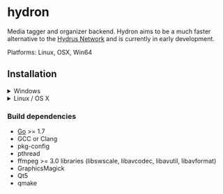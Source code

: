 # hydron
Media tagger and organizer backend.
Hydron aims to be a much faster alternative to the
[Hydrus Network](https://github.com/hydrusnetwork/hydrus) and is currently in
early development.

Platforms: Linux, OSX, Win64

## Installation

<details><summary>Windows</summary>

While it is possible to compile binaries on Windows with MinGW/MSYS2 similar
to how you would on Unix-like systems, it is a huge pain in the ass.
Just download statically precompiled binaries from the
[release page](https://github.com/bakape/hydron/releases).

</details>

<details><summary>Linux / OS X</summary>

- Install dependencies listed below.
On a Debian-based system those would the following packages or similar:

`golang build-essential pkg-config libpth-dev libavcodec-dev libavutil-dev libavformat-dev libgraphicsmagick1-dev qtdeclarative5-dev qt5-default qt5-qmake`

- Set up a Go workspace (not needed with Go >= 1.8)

`mkdir ~/go; echo 'export GOPATH=~/go' >> ~/.bashrc; . ~/.bashrc`

- Run `make qt`. The binaries will be located in `./dist`. The GUI can be
launched with `hydron-qt.sh`.

- To build only the CLI client run `go get && go build`

</details>

### Build dependencies
* [Go](https://golang.org/doc/install) >= 1.7
* GCC or Clang
* pkg-config
* pthread
* ffmpeg >= 3.0 libraries (libswscale, libavcodec, libavutil, libavformat)
* GraphicsMagick
* Qt5
* qmake
